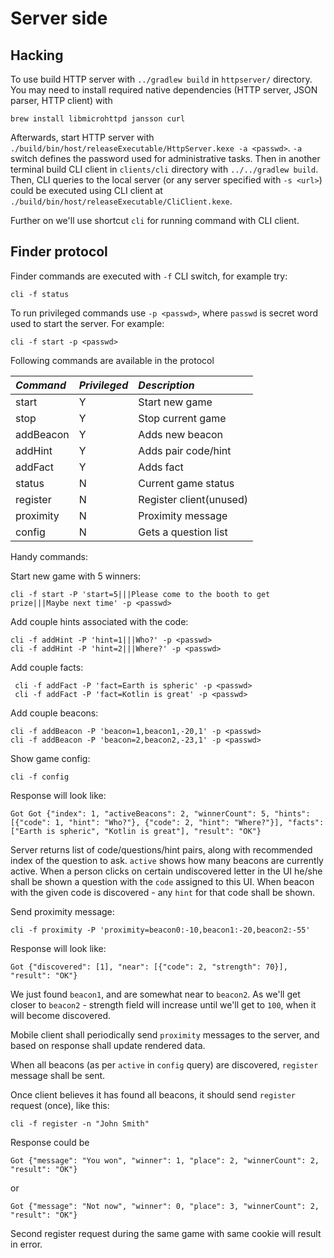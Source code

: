 # Server side #
## Hacking ###
To use build HTTP server with `../gradlew build` in `httpserver/` directory.
You may need to install required native dependencies (HTTP server, JSON parser, HTTP client) with

    brew install libmicrohttpd jansson curl

Afterwards, start HTTP server with `./build/bin/host/releaseExecutable/HttpServer.kexe -a <passwd>`.
`-a` switch defines the password used for administrative tasks. 
Then in another terminal build CLI client in `clients/cli` directory with `../../gradlew build`.
Then, CLI queries to the local server (or any server specified with `-s <url>`) could be executed 
using CLI client at `./build/bin/host/releaseExecutable/CliClient.kexe`.

Further on we'll use shortcut `cli` for running command with CLI client.

## Finder protocol ##

Finder commands are executed with `-f` CLI switch, for example try:

    cli -f status

To run privileged commands use `-p <passwd>`, where `passwd` is secret word used to start the server.
For example:

    cli -f start -p <passwd>

Following commands are available in the protocol

| *Command*   | *Privileged* | *Description*           |
|:------------|--------------|:------------------------|
| start       |     Y        | Start new game          |
| stop        |     Y        | Stop current game       |
| addBeacon   |     Y        | Adds new beacon         |
| addHint     |     Y        | Adds pair code/hint     |
| addFact     |     Y        | Adds fact               |
| status      |     N        | Current game status     |
| register    |     N        | Register client(unused) |
| proximity   |     N        | Proximity message       |
| config      |     N        | Gets a question list    |
 
 Handy commands:
 
 Start new game with 5 winners:

    cli -f start -P 'start=5|||Please come to the booth to get prize|||Maybe next time' -p <passwd>

 Add couple hints associated with the code:
    
    cli -f addHint -P 'hint=1|||Who?' -p <passwd>
    cli -f addHint -P 'hint=2|||Where?' -p <passwd>
 
 Add couple facts:
     
     cli -f addFact -P 'fact=Earth is spheric' -p <passwd>
     cli -f addFact -P 'fact=Kotlin is great' -p <passwd>
  
  
 Add couple beacons:

    cli -f addBeacon -P 'beacon=1,beacon1,-20,1' -p <passwd>
    cli -f addBeacon -P 'beacon=2,beacon2,-23,1' -p <passwd>

  Show game config:
 
    cli -f config

 Response will look like:

    Got Got {"index": 1, "activeBeacons": 2, "winnerCount": 5, "hints": [{"code": 1, "hint": "Who?"}, {"code": 2, "hint": "Where?"}], "facts": ["Earth is spheric", "Kotlin is great"], "result": "OK"}
    
 Server returns list of code/questions/hint pairs, along with recommended index of the question to ask.
 `active` shows how many beacons are currently active. When a person clicks on 
 certain undiscovered letter in the UI he/she shall be shown a question with the `code` assigned to this UI.
 When beacon with the given code is discovered - any `hint` for that code shall be shown. 

 Send proximity message:

    cli -f proximity -P 'proximity=beacon0:-10,beacon1:-20,beacon2:-55' 
 
 Response will look like:
 
    Got {"discovered": [1], "near": [{"code": 2, "strength": 70}], "result": "OK"}
 
 We just found `beacon1`, and are somewhat near to `beacon2`. As we'll get closer to `beacon2` -
 strength field will increase until we'll get to `100`, when it will become discovered.
 
 Mobile client shall periodically send `proximity` messages to the server, and based on response shall
 update rendered data.

 When all beacons (as per `active` in `config` query) are discovered, `register` message
 shall be sent.

 Once client believes it has found all beacons, it should send `register` request (once), like this:

    cli -f register -n "John Smith"

 Response could be

    Got {"message": "You won", "winner": 1, "place": 2, "winnerCount": 2, "result": "OK"}

 or

    Got {"message": "Not now", "winner": 0, "place": 3, "winnerCount": 2, "result": "OK"}

 Second register request during the same game with same cookie will result in error.
